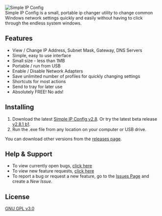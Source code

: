 ![Simple IP Config][logo]  
Simple IP Config is a small, portable ip changer utility to change common Windows network settings quickly and easily without having to click through the endless system windows.  

Features
---
* View / Change IP Address, Subnet Mask, Gateway, DNS Servers
* Simple, easy to use interface
* Small size - less than 1MB
* Portable / run from USB
* Enable / Disable Network Adapters
* Save unlimited number of profiles for quickly changing settings
* Shortcuts for most actions
* Send to tray for later use
* Absolutely FREE! No ads!

Installing
---
1. Download the latest [Simple IP Config v2.8][latest]. Or try the latest beta release [v2.8.1 b1][beta].
2. Run the .exe file from any location on your computer or USB drive.

You can download other versions from the [releases page][releases].

Help & Support
---
* To view currently open bugs, [click here][bugs]
* To view new feature requests, [click here][new-features]
* To report a bug or request a new feature, go to the [Issues Page][issues] and create a _New Issue_.

License
---
[GNU GPL v3.0](https://github.com/snappysnappydog/Simple-IP-Config/blob/master/LICENSE)


[logo]: https://raw.github.com/snappysnappydog/simple-ip-config/master/logo.png "Simple IP Config"
[latest]: https://github.com/snappysnappydog/Simple-IP-Config/releases/latest "Latest Download"
[releases]: https://github.com/snappysnappydog/Simple-IP-Config/releases "All Releases"
[beta]: https://github.com/snappysnappydog/Simple-IP-Config/releases/tag/2.8.1-b1 "Download Beta"
[issues]: https://github.com/snappysnappydog/Simple-IP-Config/issues "Issues"
[bugs]: https://github.com/snappysnappydog/Simple-IP-Config/labels/bug "Bugs"
[new-features]: https://github.com/snappysnappydog/Simple-IP-Config/labels/new%20feature "New features"
